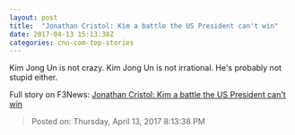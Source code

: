 ```yaml
---
layout: post
title:  "Jonathan Cristol: Kim a battle the US President can't win"
date: 2017-04-13 15:13:38Z
categories: cnn-com-top-stories
---
```


Kim Jong Un is not crazy. Kim Jong Un is not irrational. He's probably not stupid either.


Full story on F3News: [Jonathan Cristol: Kim a battle the US President can't win](http://www.f3nws.com/n/phsjhE)

> Posted on: Thursday, April 13, 2017 8:13:38 PM
